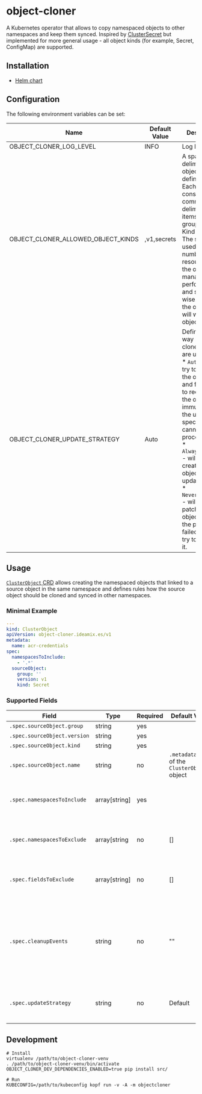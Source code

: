 # object-cloner

A Kubernetes operator that allows to copy namespaced objects to other namespaces and keep them synced. Inspired 
by [ClusterSecret](https://github.com/zakkg3/ClusterSecret) but implemented for more general usage - all object 
kinds (for example, Secret, ConfigMap) are supported. 

## Installation

* [Helm chart](./deploy/helm-object-cloner/README.md)

## Configuration

The following environment variables can be set:

| Name                               | Default Value | Description                                                                                                                                                                                                                                                                                                                                                                                   |
|------------------------------------|---------------|-----------------------------------------------------------------------------------------------------------------------------------------------------------------------------------------------------------------------------------------------------------------------------------------------------------------------------------------------------------------------------------------------|
| OBJECT_CLONER_LOG_LEVEL            | INFO          | Log level                                                                                                                                                                                                                                                                                                                                                                                     |
| OBJECT_CLONER_ALLOWED_OBJECT_KINDS | ,v1,secrets   | A space-delimited list of object kind definitions. Each definition consists of 3 comma-delimited items: API group, version, Kind plural. The setting is used to limit number of resources that the operator manages both performance- and security-wise. If unset, the operator will watch all objects.                                                                                       |
| OBJECT_CLONER_UPDATE_STRATEGY      | Auto          | Defines the way how the clone objects are updated:<br/>* `Auto` - will try to patch the object first and fall back to recreation if the object is immutable or the updated specification cannot be processed<br/>* `AlwaysRecreate` - will re-create the object for any update<br/>* `NeverRecreate` - will try to patch the object and, if the patch is failed, will not try to recreate it. |

## Usage

[`ClusterObject` CRD](./deploy/helm-object-cloner/templates/crd.yaml) allows creating the namespaced objects that 
linked to a source object in the same namespace and defines rules how the source object should be cloned and synced in 
other namespaces.

### Minimal Example

```yaml
---
kind: ClusterObject
apiVersion: object-cloner.ideamix.es/v1
metadata:
  name: acr-credentials
spec:
  namespacesToInclude:
    - '.*'
  sourceObject:
    group: ''
    version: v1
    kind: Secret
```

### Supported Fields

| Field                        | Type          | Required | Default Value                                  | Description                                                                                                                                                                                                                                                                                                                                                               |
|------------------------------|---------------|----------|------------------------------------------------|---------------------------------------------------------------------------------------------------------------------------------------------------------------------------------------------------------------------------------------------------------------------------------------------------------------------------------------------------------------------------|
| `.spec.sourceObject.group`   | string        | yes      |                                                | API group of the source object                                                                                                                                                                                                                                                                                                                                            |
| `.spec.sourceObject.version` | string        | yes      |                                                | API version of the source object                                                                                                                                                                                                                                                                                                                                          |
| `.spec.sourceObject.kind`    | string        | yes      |                                                | The source object's Kind                                                                                                                                                                                                                                                                                                                                                  |
| `.spec.sourceObject.name`    | string        | no       | `.metadata.name` of the `ClusterObject` object | Name of the source object                                                                                                                                                                                                                                                                                                                                                 |
| `.spec.namespacesToInclude`  | array[string] | yes      |                                                | A ist of the namespaces where the source object should be cloned to. Items may contain [Python's regular expressions](https://docs.python.org/3/library/re.html) which allows to expand them into zero or more existing namespace names.                                                                                                                                  |
| `.spec.namespacesToExclude`  | array[string  | no       | []                                             | A list of the namespaces where the source object should not be cloned to. Items may contain [Python's regular expressions](https://docs.python.org/3/library/re.html) which allows to expand them into zero or more existing namespace names.                                                                                                                             |
| `.spec.fieldsToExclude`      | array[string] | no       | []                                             | The source object's fields that should not be cloned. Each field can defined as a path to it in the specification, for example `.metadata.labels`. `.status` and some `.metadata` fields are never cloned.                                                                                                                                                                |
| `.spec.cleanupEvents`        | string        | no       | ""                                             | A comma-delimited list that defines how clone objects are cleaned up.<br/>* `OnClusterObjectDelete` - when `ClusterObject` is deleted<br/>* `OnSourceObjectDelete` - when the source object is deleted<br/>* `OnClusterObjectDelete,OnSourceObjectDelete` - when either `ClusterObject` object or source object is deleted<br/>* "" - the clone objects are never deleted |
| `.spec.updateStrategy`       | string        | no       | Default                                        | See information for the `OBJECT_CLONER_UPDATE_STRATEGY` environment variable above. `Default` value instructs to use the value set by `OBJECT_CLONER_UPDATE_STRATEGY`.                                                                                                                                                                                                    |


## Development

```shell
# Install
virtualenv /path/to/object-cloner-venv
. /path/to/object-cloner-venv/bin/activate
OBJECT_CLONER_DEV_DEPENDENCIES_ENABLED=true pip install src/

# Run
KUBECONFIG=/path/to/kubeconfig kopf run -v -A -m objectcloner
```
